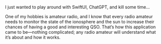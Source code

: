 I just wanted to play around with SwiftUI, ChatGPT, and kill some time...


One of my hobbies is amateur radio, and I know that every radio amateur needs to monitor the state of the ionosphere and the sun to increase their chances of having a good and interesting QSO. 
That’s how this application came to be—nothing complicated; any radio amateur will understand what it’s about and how it works.


